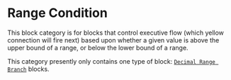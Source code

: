 # Range Condition

This block category is for blocks that control executive flow (which yellow connection will fire next) based upon whether a given value is above the upper bound of a range, or below the lower bound of a range.

This category presently only contains one type of block: [`Decimal Range Branch`](decimal-range-branch.md) blocks.
